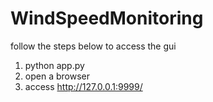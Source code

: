 # WindSpeedMonitoring
follow the steps below to access the gui
1. python app.py
2. open a browser 
3. access http://127.0.0.1:9999/
